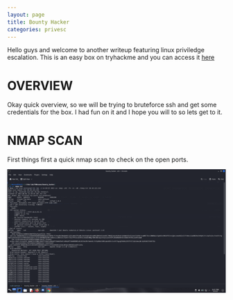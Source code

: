 ```yaml
---
layout: page
title: Bounty Hacker
categories: privesc
---
```


Hello guys and welcome to another writeup featuring linux priviledge escalation. This is an easy box on tryhackme and you can access it [here](https://tryhackme.com/room/cowboyhacker)

# OVERVIEW

Okay quick overview, so we will be trying to bruteforce ssh and get some credentials for the box. I had fun on it and I hope you will to so lets get to it.

# NMAP SCAN
First things first a quick nmap scan to check on the open ports.

![](/assets/bounty/nmap.PNG)
